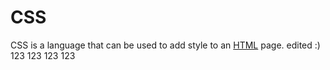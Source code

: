 # CSS

CSS is a language that can be used to add style to an [HTML](/wiki/HTML) page. edited :)
123
123
123
123